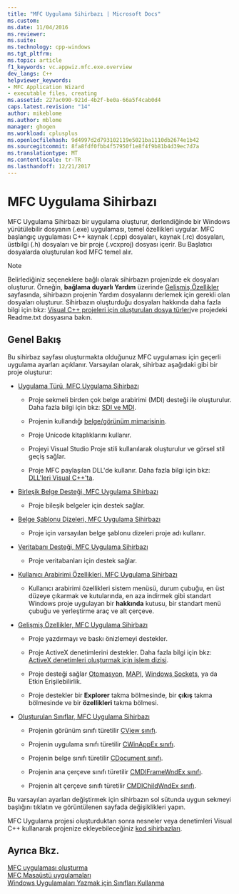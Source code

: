 ```yaml
---
title: "MFC Uygulama Sihirbazı | Microsoft Docs"
ms.custom: 
ms.date: 11/04/2016
ms.reviewer: 
ms.suite: 
ms.technology: cpp-windows
ms.tgt_pltfrm: 
ms.topic: article
f1_keywords: vc.appwiz.mfc.exe.overview
dev_langs: C++
helpviewer_keywords:
- MFC Application Wizard
- executable files, creating
ms.assetid: 227ac090-921d-4b2f-be0a-66a5f4cab0d4
caps.latest.revision: "14"
author: mikeblome
ms.author: mblome
manager: ghogen
ms.workload: cplusplus
ms.openlocfilehash: 9d4997d2d793102119e5021ba1110db2674e1b42
ms.sourcegitcommit: 8fa8fdf0fbb4f57950f1e8f4f9b81b4d39ec7d7a
ms.translationtype: MT
ms.contentlocale: tr-TR
ms.lasthandoff: 12/21/2017
---
```

# <a name="mfc-application-wizard"></a>MFC Uygulama Sihirbazı
MFC Uygulama Sihirbazı bir uygulama oluşturur, derlendiğinde bir Windows yürütülebilir dosyanın (.exe) uygulaması, temel özellikleri uygular. MFC başlangıç uygulaması C++ kaynak (.cpp) dosyaları, kaynak (.rc) dosyaları, üstbilgi (.h) dosyaları ve bir proje (.vcxproj) dosyası içerir. Bu Başlatıcı dosyalarda oluşturulan kod MFC temel alır.  
  
> [!NOTE]
>  Belirlediğiniz seçeneklere bağlı olarak sihirbazın projenizde ek dosyaları oluşturur. Örneğin, **bağlama duyarlı Yardım** üzerinde [Gelişmiş Özellikler](../../mfc/reference/advanced-features-mfc-application-wizard.md) sayfasında, sihirbazın projenin Yardım dosyalarını derlemek için gerekli olan dosyaları oluşturur. Sihirbazın oluşturduğu dosyaları hakkında daha fazla bilgi için bkz: [Visual C++ projeleri için oluşturulan dosya türleri](../../ide/file-types-created-for-visual-cpp-projects.md)ve projedeki Readme.txt dosyasına bakın.  
  
## <a name="overview"></a>Genel Bakış  
 Bu sihirbaz sayfası oluşturmakta olduğunuz MFC uygulaması için geçerli uygulama ayarları açıklanır. Varsayılan olarak, sihirbaz aşağıdaki gibi bir proje oluşturur:  
  
-   [Uygulama Türü, MFC Uygulama Sihirbazı](../../mfc/reference/application-type-mfc-application-wizard.md)  
  
    -   Proje sekmeli birden çok belge arabirimi (MDI) desteği ile oluşturulur. Daha fazla bilgi için bkz: [SDI ve MDI](../../mfc/sdi-and-mdi.md).  
  
    -   Projenin kullandığı [belge/görünüm mimarisinin](../../mfc/document-view-architecture.md).  
  
    -   Proje Unicode kitaplıklarını kullanır.  
  
    -   Projeyi Visual Studio Proje stili kullanılarak oluşturulur ve görsel stil geçiş sağlar.  
  
    -   Proje MFC paylaşılan DLL'de kullanır. Daha fazla bilgi için bkz: [DLL'leri Visual C++'ta](../../build/dlls-in-visual-cpp.md).  
  
-   [Birleşik Belge Desteği, MFC Uygulama Sihirbazı](../../mfc/reference/compound-document-support-mfc-application-wizard.md)  
  
    -   Proje bileşik belgeler için destek sağlar.  
  
-   [Belge Şablonu Dizeleri, MFC Uygulama Sihirbazı](../../mfc/reference/document-template-strings-mfc-application-wizard.md)  
  
    -   Proje için varsayılan belge şablonu dizeleri proje adı kullanır.  
  
-   [Veritabanı Desteği, MFC Uygulama Sihirbazı](../../mfc/reference/database-support-mfc-application-wizard.md)  
  
    -   Proje veritabanları için destek sağlar.  
  
-   [Kullanıcı Arabirimi Özellikleri, MFC Uygulama Sihirbazı](../../mfc/reference/user-interface-features-mfc-application-wizard.md)  
  
    -   Kullanıcı arabirimi özellikleri sistem menüsü, durum çubuğu, en üst düzeye çıkarmak ve kutularında, en aza indirmek gibi standart Windows proje uygulayan bir **hakkında** kutusu, bir standart menü çubuğu ve yerleştirme araç ve alt çerçeve.  
  
-   [Gelişmiş Özellikler, MFC Uygulama Sihirbazı](../../mfc/reference/advanced-features-mfc-application-wizard.md)  
  
    -   Proje yazdırmayı ve baskı önizlemeyi destekler.  
  
    -   Proje ActiveX denetimlerini destekler. Daha fazla bilgi için bkz: [ActiveX denetimleri oluşturmak için işlem dizisi](../../mfc/sequence-of-operations-for-creating-activex-controls.md).  
  
    -   Proje desteği sağlar [Otomasyon](../../mfc/automation.md), [MAPI](../../mfc/mapi-support-in-mfc.md), [Windows Sockets](../../mfc/windows-sockets-in-mfc.md), ya da Etkin Erişilebilirlik.  
  
    -   Proje destekler bir **Explorer** takma bölmesinde, bir **çıkış** takma bölmesinde ve bir **özellikleri** takma bölmesi.  
  
-   [Oluşturulan Sınıflar, MFC Uygulama Sihirbazı](../../mfc/reference/generated-classes-mfc-application-wizard.md)  
  
    -   Projenin görünüm sınıfı türetilir [CView sınıfı](../../mfc/reference/cview-class.md).  
  
    -   Projenin uygulama sınıfı türetilir [CWinAppEx sınıfı](../../mfc/reference/cwinappex-class.md).  
  
    -   Projenin belge sınıfı türetilir [CDocument sınıfı](../../mfc/reference/cdocument-class.md).  
  
    -   Projenin ana çerçeve sınıfı türetilir [CMDIFrameWndEx sınıfı](../../mfc/reference/cmdiframewndex-class.md).  
  
    -   Projenin alt çerçeve sınıfı türetilir [CMDIChildWndEx sınıfı](../../mfc/reference/cmdichildwndex-class.md).  
  
 Bu varsayılan ayarları değiştirmek için sihirbazın sol sütunda uygun sekmeyi başlığını tıklatın ve görüntülenen sayfada değişiklikleri yapın.  
  
 MFC Uygulama projesi oluşturduktan sonra nesneler veya denetimleri Visual C++ kullanarak projenize ekleyebileceğiniz [kod sihirbazları](../../ide/adding-functionality-with-code-wizards-cpp.md).  
  
## <a name="see-also"></a>Ayrıca Bkz.  
 [MFC uygulaması oluşturma](../../mfc/reference/creating-an-mfc-application.md)   
 [MFC Masaüstü uygulamaları](../../mfc/mfc-desktop-applications.md)   
 [Windows Uygulamaları Yazmak için Sınıfları Kullanma](../../mfc/using-the-classes-to-write-applications-for-windows.md)
